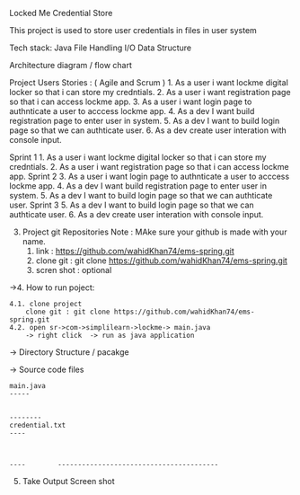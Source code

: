 
Locked Me Credential Store

This project is used to store user credentials in files in user system 

Tech stack:	
	Java
	File Handling I/O
	Data Structure

		
Architecture diagram / flow chart





 Project Users Stories : ( Agile and Scrum )
	1. As a user i want lockme digital locker so that i can store my credntials.
	2. As a user i want registration page so that i can access lockme app.
	3. As a user i want login page to authnticate a user to acccess lockme app.
	4. As a dev I want build registration page to enter user in system.
	5. As a dev I want to build login page so that we can authticate user.
	6. As a dev create user interation with console input.

Sprint 1
	1. As a user i want lockme digital locker so that i can store my credntials.
	2. As a user i want registration page so that i can access lockme app.
Sprint 2
	3. As a user i want login page to authnticate a user to acccess lockme app.
	4. As a dev I want build registration page to enter user in system.
	5. As a dev I want to build login page so that we can authticate user.
Sprint 3
	5. As a dev I want to build login page so that we can authticate user.
	6. As a dev create user interation with console input.


3. Project git Repositories 
	Note : MAke sure your github is made with your name.
	1. link : https://github.com/wahidKhan74/ems-spring.git
	2. clone git : git clone https://github.com/wahidKhan74/ems-spring.git
	3. scren shot : optional

->4. How to run poject:
	
	4.1. clone project
		clone git : git clone https://github.com/wahidKhan74/ems-spring.git
	4.2. open sr->com->simplilearn->lockme-> main.java
		-> right click  -> run as java application

-> Directory Structure / pacakge
	
-> Source code files

	main.java
	-----


	--------
	credential.txt
	----



	----		----------------------------------------

5. Take Output Screen shot
